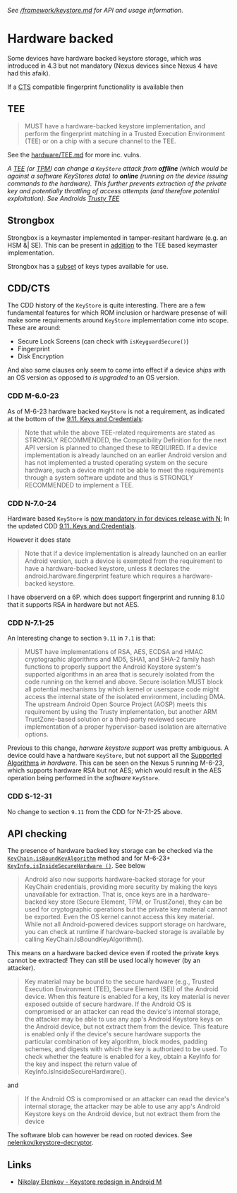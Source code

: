 _See [/framework/keystore.md](/framework/keystore.md) for API and usage information._

# Hardware backed

Some devices have hardware backed keystore storage, which was introduced in 4.3 but not mandatory (Nexus devices since Nexus 4 have had this afaik). 

If a [CTS](http://static.googleusercontent.com/media/source.android.com/en//compatibility/android-cdd.pdf) compatible fingerprint functionality is available then

## TEE

> MUST have a hardware-backed keystore implementation, and perform the fingerprint matching in a Trusted Execution Environment (TEE) or on a chip with a secure channel to the TEE.

See the [hardware/TEE.md](/hardware/TEE.md) for more inc. vulns.

_A [TEE](https://en.wikipedia.org/wiki/Trusted_execution_environment) (or [TPM](https://en.wikipedia.org/wiki/Trusted_Platform_Module)) can change a `KeyStore` attack from **offline** (which would be against a software KeyStores data) to **online** (running on the device issuing commands to the hardware). This further prevents extraction of the private key and potentially throttling of access attempts (and therefore potential exploitation). See Androids [Trusty TEE](https://source.android.com/security/trusty/index.html)_

## Strongbox

Strongbox is a keymaster implemented in tamper-resitant hardware (e.g. an HSM &| SE). This can be present in [addition](https://source.android.com/security/best-practices/hardware) to the TEE based keymaster implementation.

Strongbox has a [subset](https://developer.android.com/training/articles/keystore.html#HardwareSecurityModule) of keys types available for use.

## CDD/CTS

The CDD history of the `KeyStore` is quite interesting. There are a few fundamental features for which ROM inclusion or hardware presense of will make some requirements around `KeyStore` implementation come into scope. These are around:

- Secure Lock Screens (can check with `isKeyguardSecure()`)
- Fingerprint
- Disk Encryption

And also some clauses only seem to come into effect if a device _ships_ with an OS version as opposed to _is upgraded_ to an OS version.

### CDD M-6.0-23

As of M-6-23 hardware backed `KeyStore` is not a requirement, as indicated at the bottom of the [9.11. Keys and Credentials](https://source.android.com/compatibility/6.0/android-6.0-cdd#9_11_keys_and_credentials):

> Note that while the above TEE-related requirements are stated as STRONGLY RECOMMENDED, the
Compatibility Definition for the next API version is planned to changed these to REQIUIRED. If a
device implementation is already launched on an earlier Android version and has not implemented a
trusted operating system on the secure hardware, such a device might not be able to meet the
requirements through a system software update and thus is STRONGLY RECOMMENDED to
implement a TEE.


### CDD N-7.0-24

Hardware based `KeyStore` is [now mandatory in for devices release with N](https://youtu.be/XZzLjllizYs?t=571); In the updated CDD [9.11. Keys and Credentials](https://source.android.com/compatibility/7.0/android-7.0-cdd#9_11_keys_and_credentials).

However it does state

> Note that if a device implementation is already launched on an earlier Android version, such a device is exempted from the requirement to have a hardware-backed keystore, unless it declares the android.hardware.fingerprint feature which requires a hardware-backed keystore.

I have observerd on a 6P. which does support fingerprint and running 8.1.0 that it supports RSA in hardware but not AES.

### CDD N-7.1-25

An Interesting change to section `9.11` in `7.1` is that:

> MUST have implementations of RSA, AES, ECDSA and HMAC cryptographic algorithms and MD5, SHA1, and SHA-2 family hash functions to properly support the Android Keystore system's supported algorithms in an area that is securely isolated from the code running on the kernel and above. Secure isolation MUST block all potential mechanisms by which kernel or userspace code might access the internal state of the isolated environment, including DMA. The upstream Android Open Source Project (AOSP) meets this requirement by using the Trusty implementation, but another ARM TrustZone-based solution or a third-party reviewed secure implementation of a proper hypervisor-based isolation are alternative options.

Previous to this change, _harware keystore support_ was pretty ambiguous. A device could have a hardware `KeyStore`, but not support all the [Supported Algorithms](https://developer.android.com/training/articles/keystore.html#SupportedAlgorithms) _in hardware_. This can be seen on the Nexus 5 running M-6-23, which supports hardware RSA but not AES; which would result in the AES operation being performed in the _software_ `KeyStore`.

### CDD S-12-31

No change to section `9.11` from the CDD for N-7.1-25 above.

## API checking

The presence of hardware backed key storage can be checked via the [`KeyChain.isBoundKeyAlgorithm`](http://developer.android.com/reference/android/security/KeyChain.html#isBoundKeyAlgorithm(java.lang.String)) method and for M-6-23+ [`KeyInfo.isInsideSecureHardware ()`](http://developer.android.com/reference/android/security/keystore/KeyInfo.html#isInsideSecureHardware()). See below

> Android also now supports hardware-backed storage for your KeyChain credentials, providing more security by making the keys unavailable for extraction. That is, once keys are in a hardware-backed key store (Secure Element, TPM, or TrustZone), they can be used for cryptographic operations but the private key material cannot be exported. Even the OS kernel cannot access this key material. While not all Android-powered devices support storage on hardware, you can check at runtime if hardware-backed storage is available by calling KeyChain.IsBoundKeyAlgorithm().

This means on a hardware backed device even if rooted the private keys cannot be extracted! They can still be used locally however (by an attacker).

> Key material may be bound to the secure hardware (e.g., Trusted Execution Environment (TEE), Secure Element (SE)) of the Android device. When this feature is enabled for a key, its key material is never exposed outside of secure hardware. If the Android OS is compromised or an attacker can read the device's internal storage, the attacker may be able to use any app's Android Keystore keys on the Android device, but not extract them from the device. This feature is enabled only if the device's secure hardware supports the particular combination of key algorithm, block modes, padding schemes, and digests with which the key is authorized to be used. To check whether the feature is enabled for a key, obtain a KeyInfo for the key and inspect the return value of KeyInfo.isInsideSecureHardware().

and 

> If the Android OS is compromised or an attacker can read the device's internal storage, the attacker may be able to use any app's Android Keystore keys on the Android device, but not extract them from the device

The software blob can however be read on rooted devices. See [nelenkov/keystore-decryptor](https://github.com/nelenkov/keystore-decryptor).

## Links

- [Nikolay Elenkov - Keystore redesign in Android M](https://nelenkov.blogspot.co.uk/2015/06/keystore-redesign-in-android-m.html)
